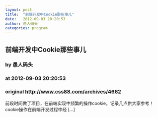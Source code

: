 ```yaml
---
layout: post
title:  "前端开发中Cookie那些事儿"
date:   2012-09-03 20:20:53
author: 愚人码头
categories: program
---
```


## 前端开发中Cookie那些事儿
### by 愚人码头
### at 2012-09-03 20:20:53
### original <http://www.css88.com/archives/4662>

前段时间做了项目，在前端实现中频繁的操作cookie，记录几点供大家参考！ cookie操作在前端开发过程中经 [...]